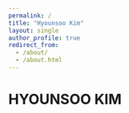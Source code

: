 ```yaml
---
permalink: /
title: "Hyounsoo Kim"
layout: single
author_profile: true
redirect_from: 
  - /about/
  - /about.html
---
```


# HYOUNSOO KIM
<!-- 
> **"최신 AI 논문을 쉽게, 깊이 있게."**  
> 자연어처리(NLP)와 컴퓨터 비전(CV)을 중심으로 한 최신 논문 리뷰와 통찰을 공유합니다.

---

## 👋 환영합니다!

논문을 읽기 전 배경지식부터, 논문이 제시하는 핵심 아이디어와 기여점, 실험 설정 및 결과까지  
직관적으로 전달하는 것을 목표로 합니다.

---

## 🧠 다루는 주제

- 🗣️ **자연어처리 (Natural Language Processing)**
- 👁️‍🗨️ **컴퓨터 비전 (Computer Vision)**
- 🔬 **멀티모달 학습 및 기타 AI 트렌드**
- 📈 **논문 리뷰**

---

## ✍️ 포스트 형식

- 📌 논문 제목 및 링크
- 💡 핵심 아이디어 요약
- 🧾 기여점 및 한줄 정리
- 🔍 기술적 상세 분석
- 🧪 실험 설정 및 결과 해석
- 🗣️ 개인적 인사이트 및 활용 가능성

---

## 🔄 업데이트 주기

> **매주 1~2편의 논문 리뷰 업로드 예정**  
> 최신 컨퍼런스 (CVPR, ACL, NeurIPS 등) 논문 중심

---

## 📫 연락 및 소통

더 나은 리뷰를 위해 피드백은 언제든 환영입니다!  
- 💬 댓글이나 이메일로 의견 주세요.

---

함께 논문을 읽고 성장하는 공간이 되길 바랍니다.  
감사합니다. 😊 -->


